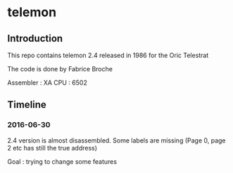 # telemon 

## Introduction
This repo contains telemon 2.4 released in 1986 for the Oric Telestrat

The code is done by Fabrice Broche

Assembler : XA
CPU : 6502

## Timeline

### 2016-06-30
2.4 version is almost disassembled. Some labels are missing (Page 0, page 2 etc has still the true address)



Goal : trying to change some features
